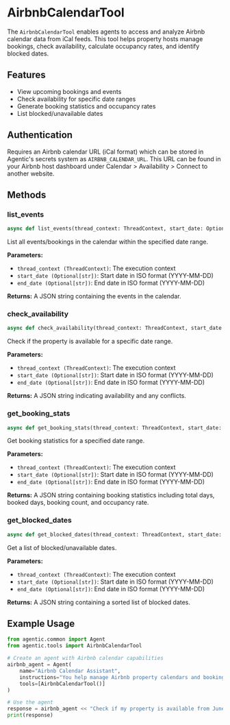 # AirbnbCalendarTool

The `AirbnbCalendarTool` enables agents to access and analyze Airbnb calendar data from iCal feeds. This tool helps property hosts manage bookings, check availability, calculate occupancy rates, and identify blocked dates.

## Features

- View upcoming bookings and events
- Check availability for specific date ranges
- Generate booking statistics and occupancy rates
- List blocked/unavailable dates

## Authentication

Requires an Airbnb calendar URL (iCal format) which can be stored in Agentic's secrets system as `AIRBNB_CALENDAR_URL`. This URL can be found in your Airbnb host dashboard under Calendar > Availability > Connect to another website.

## Methods

### list_events

```python
async def list_events(thread_context: ThreadContext, start_date: Optional[str] = None, end_date: Optional[str] = None) -> str
```

List all events/bookings in the calendar within the specified date range.

**Parameters:**

- `thread_context (ThreadContext)`: The execution context
- `start_date (Optional[str])`: Start date in ISO format (YYYY-MM-DD)
- `end_date (Optional[str])`: End date in ISO format (YYYY-MM-DD)

**Returns:**
A JSON string containing the events in the calendar.

### check_availability

```python
async def check_availability(thread_context: ThreadContext, start_date: Optional[str] = None, end_date: Optional[str] = None) -> str
```

Check if the property is available for a specific date range.

**Parameters:**

- `thread_context (ThreadContext)`: The execution context
- `start_date (Optional[str])`: Start date in ISO format (YYYY-MM-DD)
- `end_date (Optional[str])`: End date in ISO format (YYYY-MM-DD)

**Returns:**
A JSON string indicating availability and any conflicts.

### get_booking_stats

```python
async def get_booking_stats(thread_context: ThreadContext, start_date: Optional[str] = None, end_date: Optional[str] = None) -> str
```

Get booking statistics for a specified date range.

**Parameters:**

- `thread_context (ThreadContext)`: The execution context
- `start_date (Optional[str])`: Start date in ISO format (YYYY-MM-DD)
- `end_date (Optional[str])`: End date in ISO format (YYYY-MM-DD)

**Returns:**
A JSON string containing booking statistics including total days, booked days, booking count, and occupancy rate.

### get_blocked_dates

```python
async def get_blocked_dates(thread_context: ThreadContext, start_date: Optional[str] = None, end_date: Optional[str] = None) -> str
```

Get a list of blocked/unavailable dates.

**Parameters:**

- `thread_context (ThreadContext)`: The execution context
- `start_date (Optional[str])`: Start date in ISO format (YYYY-MM-DD)
- `end_date (Optional[str])`: End date in ISO format (YYYY-MM-DD)

**Returns:**
A JSON string containing a sorted list of blocked dates.

## Example Usage

```python
from agentic.common import Agent
from agentic.tools import AirbnbCalendarTool

# Create an agent with Airbnb calendar capabilities
airbnb_agent = Agent(
    name="Airbnb Calendar Assistant",
    instructions="You help manage Airbnb property calendars and bookings.",
    tools=[AirbnbCalendarTool()]
)

# Use the agent
response = airbnb_agent << "Check if my property is available from June 15, 2025 to June 20, 2025"
print(response)
```

